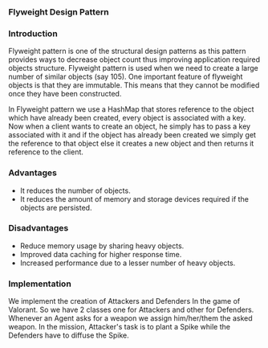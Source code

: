 ### Flyweight Design Pattern

### Introduction

Flyweight pattern is one of the structural design patterns as this pattern provides ways to decrease object count thus improving application required objects structure. Flyweight pattern is used when we need to create a large number of similar objects (say 105). One important feature of flyweight objects is that they are immutable. This means that they cannot be modified once they have been constructed.

In Flyweight pattern we use a HashMap that stores reference to the object which have already been created, every object is associated with a key. Now when a client wants to create an object, he simply has to pass a key associated with it and if the object has already been created we simply get the reference to that object else it creates a new object and then returns it reference to the client.

### Advantages

- It reduces the number of objects.
- It reduces the amount of memory and storage devices required if the objects are persisted.

### Disadvantages

- Reduce memory usage by sharing heavy objects.
- Improved data caching for higher response time.
- Increased performance due to a lesser number of heavy objects.

### Implementation

We implement the creation of Attackers and Defenders In the game of Valorant. So we have 2 classes one for Attackers and other for Defenders. Whenever an Agent asks for a weapon we assign him/her/them the asked weapon. In the mission, Attacker's task is to plant a Spike while the Defenders have to diffuse the Spike.

